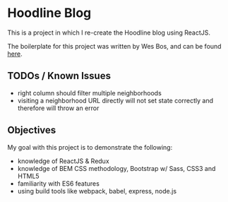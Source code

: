 # Hoodline Blog
This is a project in which I re-create the Hoodline blog using ReactJS.

The boilerplate for this project was written by Wes Bos, and can be found [here](https://github.com/wesbos/Learn-Redux).

## TODOs / Known Issues
* right column should filter multiple neighborhoods
* visiting a neighborhood URL directly will not set state correctly and therefore will throw an error

## Objectives
My goal with this project is to demonstrate the following:
* knowledge of ReactJS & Redux
* knowledge of BEM CSS methodology, Bootstrap w/ Sass, CSS3 and HTML5
* familiarity with ES6 features
* using build tools like webpack, babel, express, node.js
